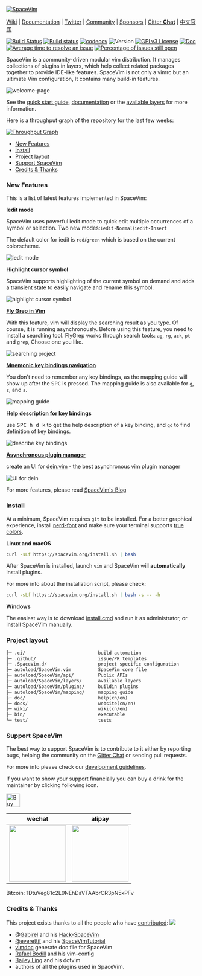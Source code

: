 [![SpaceVim](https://spacevim.org/logo.png)](https://spacevim.org)

[Wiki](https://github.com/SpaceVim/SpaceVim/wiki) \|
[Documentation](http://spacevim.org/documentation/) \|
[Twitter](https://twitter.com/SpaceVim) \|
[Community](https://spacevim.org/community/) \|
[Sponsors](http://spacevim.org/sponsors/) \|
[Gitter **Chat**](https://gitter.im/SpaceVim/SpaceVim) \|
[中文官网](http://spacevim.org/cn/)

[![Build Status](https://travis-ci.org/SpaceVim/SpaceVim.svg?branch=master)](https://travis-ci.org/SpaceVim/SpaceVim)
[![Build status](https://ci.appveyor.com/api/projects/status/eh3t5oph70abp665/branch/master?svg=true)](https://ci.appveyor.com/project/wsdjeg/spacevim/branch/master)
[![codecov](https://codecov.io/gh/SpaceVim/SpaceVim/branch/master/graph/badge.svg)](https://codecov.io/gh/SpaceVim/SpaceVim/branch/master)
![Version](https://img.shields.io/badge/version-0.8.0--dev-FF69B4.svg)
[![GPLv3 License](https://img.shields.io/badge/license-GPLv3-blue.svg)](LICENSE)
[![Doc](https://img.shields.io/badge/doc-%3Ah%20SpaceVim-orange.svg)](doc/SpaceVim.txt)
[![Average time to resolve an issue](http://isitmaintained.com/badge/resolution/SpaceVim/SpaceVim.svg)](http://isitmaintained.com/project/SpaceVim/SpaceVim "Average time to resolve an issue")
[![Percentage of issues still open](http://isitmaintained.com/badge/open/SpaceVim/SpaceVim.svg)](http://isitmaintained.com/project/SpaceVim/SpaceVim "Percentage of issues still open")

SpaceVim is a community-driven modular vim distribution. It manages collections
of plugins in layers, which help collect related packages together to provide IDE-like features.
SpaceVim is not only a vimrc but an ultimate Vim configuration, It contains many build-in features.

![welcome-page](https://user-images.githubusercontent.com/13142418/37595020-273b5bca-2bb2-11e8-8aba-638ed5f1c7ea.png)

See the [quick start guide](https://spacevim.org/quick-start-guide), [documentation](https://spacevim.org/documentation) or the [available layers](http://spacevim.org/layers/) for more information.

Here is a throughput graph of the repository for the last few weeks:

[![Throughput Graph](https://graphs.waffle.io/SpaceVim/SpaceVim/throughput.svg)](https://waffle.io/SpaceVim/SpaceVim/metrics/throughput)


<!-- vim-markdown-toc GFM -->

- [New Features](#new-features)
- [Install](#install)
- [Project layout](#project-layout)
- [Support SpaceVim](#support-spacevim)
- [Credits & Thanks](#credits--thanks)

<!-- vim-markdown-toc -->

### New Features

This is a list of latest features implemented in SpaceVim:

**Iedit mode**

SpaceVim uses powerful iedit mode to quick edit multiple occurrences of a symbol or selection. Two new modes:`iedit-Normal`/`iedit-Insert`

The default color for iedit is `red`/`green` which is based on the current colorscheme.

![iedit mode](https://user-images.githubusercontent.com/13142418/37873892-c76afb14-2fea-11e8-9149-aa955b8265f1.gif)

**Highlight cursor symbol**

SpaceVim supports highlighting of the current symbol on demand and adds
a transient state to easily navigate and rename this symbol.

![highlight cursor symbol](https://user-images.githubusercontent.com/13142418/36210381-e6dffde6-1163-11e8-9b35-0bf262e6f22b.gif)

[**Fly Grep in Vim**](https://spacevim.org/grep-on-the-fly-in-spacevim/)

With this feature, vim will display the searching result as you type. Of course, it is running
asynchronously. Before using this feature, you need to install a searching tool. FlyGrep works
through search tools: `ag`, `rg`, `ack`, `pt` and `grep`, Choose one you like.

![searching project](https://user-images.githubusercontent.com/13142418/35278709-7856ed62-0010-11e8-8b1e-e6cc6374b0dc.gif)

[**Mnemonic key bindings navigation**](http://spacevim.org/mnemonic-key-bindings-navigation/)

You don't need to remember any key bindings, as the mapping guide will show up after the <kbd>SPC</kbd> is pressed.
The mapping guide is also available for `g`, `z`, and `s`.

![mapping guide](https://user-images.githubusercontent.com/13142418/35568184-9a318082-058d-11e8-9d88-e0eafd1d498d.gif)

[**Help description for key bindings**](http://spacevim.org/help-description-for-key-bindings/)

use <kbd>SPC h d k</kbd> to get the help description of a key binding, and `gd` to find definition of key bindings.

![describe key bindings](https://user-images.githubusercontent.com/13142418/35568829-e3c8e74c-058f-11e8-8fa8-c0e046d8add3.gif)

[**Asynchronous plugin manager**](http://spacevim.org/Asynchronous-plugin-manager/)

create an UI for [dein.vim](https://github.com/Shougo/dein.vim/) - the best asynchronous vim plugin manager

![UI for dein](https://user-images.githubusercontent.com/13142418/34907332-903ae968-f842-11e7-8ac9-07fcc9940a53.gif)

For more features, please read [SpaceVim's Blog](https://spacevim.org/blog/)

### Install

At a minimum, SpaceVim requires `git` to be installed.  For a better graphical experience, install [nerd-font](https://github.com/ryanoasis/nerd-fonts) and make sure your terminal supports [true colors](https://gist.github.com/XVilka/8346728).

**Linux and macOS**

```bash
curl -sLf https://spacevim.org/install.sh | bash
```

After SpaceVim is installed, launch `vim` and SpaceVim will **automatically** install plugins.

For more info about the installation script, please check:

```bash
curl -sLf https://spacevim.org/install.sh | bash -s -- -h
```

**Windows**

The easiest way is to download [install.cmd](https://spacevim.org/install.cmd) and run it as administrator, or install SpaceVim manually.

### Project layout

```txt
├─ .ci/                           build automation
├─ .github/                       issue/PR templates
├─ .SpaceVim.d/                   project specific configuration
├─ autoload/SpaceVim.vim          SpaceVim core file
├─ autoload/SpaceVim/api/         Public APIs
├─ autoload/SpaceVim/layers/      available layers
├─ autoload/SpaceVim/plugins/     buildin plugins
├─ autoload/SpaceVim/mapping/     mapping guide
├─ doc/                           help(cn/en)
├─ docs/                          website(cn/en)
├─ wiki/                          wiki(cn/en)
├─ bin/                           executable
└─ test/                          tests
```


### Support SpaceVim

The best way to support SpaceVim is to contribute to it either by reporting bugs,
helping the community on the [Gitter Chat](https://gitter.im/SpaceVim/SpaceVim) or sending pull requests.

For more info please check our [development guidelines](http://spacevim.org/development/).

If you want to show your support financially you can buy a drink for the maintainer by
clicking following icon.

<a href='https://ko-fi.com/spacevim' target='_blank'><img height='36' style='border:0px;height:36px;' src='https://az743702.vo.msecnd.net/cdn/kofi4.png?v=f' border='0' alt='Buy Me a Coffee at ko-fi.com' /></a>

| wechat                                                                   | alipay                                                                     |
| ------------------------------------------------------------------------ | -------------------------------------------------------------------------- |
| <a href='#support-spacevim'><img src="https://spacevim.org/img/weixin.png" height="150" width="150" /></a> | <a href='#support-spacevim'><img src="https://spacevim.org/img/zhifubao.png" height="150" width="150" /></a> |

Bitcoin: 1DtuVeg81c2L9NEhDaVTAAbrCR3pN5xPFv

### Credits & Thanks

This project exists thanks to all the people who have [contributed](CONTRIBUTING.md):
<a href="https://github.com/SpaceVim/SpaceVim/graphs/contributors"><img src="https://opencollective.com/spacevim/contributors.svg?width=890&button=false" /></a>
- [@Gabirel](https://github.com/Gabirel) and his [Hack-SpaceVim](https://github.com/Gabirel/Hack-SpaceVim)
- [@everettjf](https://github.com/everettjf) and his [SpaceVimTutorial](https://everettjf.gitbooks.io/spacevimtutorial/content/)
- [vimdoc](https://github.com/google/vimdoc) generate doc file for SpaceVim
- [Rafael Bodill](https://github.com/rafi) and his vim-config
- [Bailey Ling](https://github.com/bling) and his dotvim
- authors of all the plugins used in SpaceVim.

<!-- vim:set nowrap: -->
